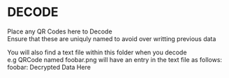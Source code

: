 # DECODE

Place any QR Codes here to Decode  
Ensure that these are uniquly named to avoid over writting previous data  

You will also find a text file within this folder when you decode  
e.g QRCode named foobar.png will have an entry in the text file as follows:  
foobar: Decrypted Data Here
